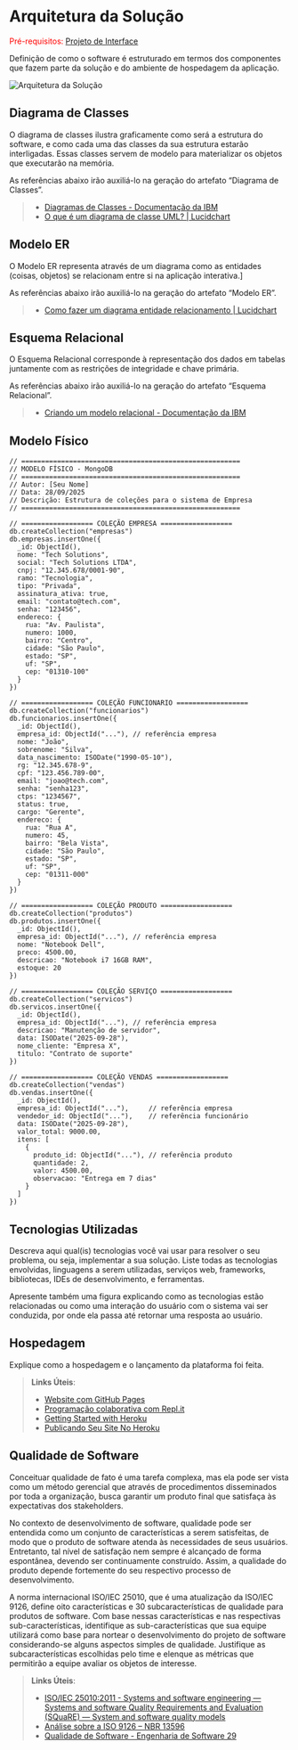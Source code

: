 # Arquitetura da Solução

<span style="color:red">Pré-requisitos: <a href="3-Projeto de Interface.md"> Projeto de Interface</a></span>

Definição de como o software é estruturado em termos dos componentes que fazem parte da solução e do ambiente de hospedagem da aplicação.

![Arquitetura da Solução](img/02-mob-arch.png)

## Diagrama de Classes

O diagrama de classes ilustra graficamente como será a estrutura do software, e como cada uma das classes da sua estrutura estarão interligadas. Essas classes servem de modelo para materializar os objetos que executarão na memória.

As referências abaixo irão auxiliá-lo na geração do artefato “Diagrama de Classes”.

> - [Diagramas de Classes - Documentação da IBM](https://www.ibm.com/docs/pt-br/rational-soft-arch/9.6.1?topic=diagrams-class)
> - [O que é um diagrama de classe UML? | Lucidchart](https://www.lucidchart.com/pages/pt/o-que-e-diagrama-de-classe-uml)

## Modelo ER

O Modelo ER representa através de um diagrama como as entidades (coisas, objetos) se relacionam entre si na aplicação interativa.]

As referências abaixo irão auxiliá-lo na geração do artefato “Modelo ER”.

> - [Como fazer um diagrama entidade relacionamento | Lucidchart](https://www.lucidchart.com/pages/pt/como-fazer-um-diagrama-entidade-relacionamento)

## Esquema Relacional

O Esquema Relacional corresponde à representação dos dados em tabelas juntamente com as restrições de integridade e chave primária.
 
As referências abaixo irão auxiliá-lo na geração do artefato “Esquema Relacional”.

> - [Criando um modelo relacional - Documentação da IBM](https://www.ibm.com/docs/pt-br/cognos-analytics/10.2.2?topic=designer-creating-relational-model)

## Modelo Físico

```
// =======================================================
// MODELO FÍSICO - MongoDB
// =======================================================
// Autor: [Seu Nome]
// Data: 28/09/2025
// Descrição: Estrutura de coleções para o sistema de Empresa
// =======================================================

// ================== COLEÇÃO EMPRESA ==================
db.createCollection("empresas")
db.empresas.insertOne({
  _id: ObjectId(),
  nome: "Tech Solutions",
  social: "Tech Solutions LTDA",
  cnpj: "12.345.678/0001-90",
  ramo: "Tecnologia",
  tipo: "Privada",
  assinatura_ativa: true,
  email: "contato@tech.com",
  senha: "123456",
  endereco: {
    rua: "Av. Paulista",
    numero: 1000,
    bairro: "Centro",
    cidade: "São Paulo",
    estado: "SP",
    uf: "SP",
    cep: "01310-100"
  }
})

// ================== COLEÇÃO FUNCIONARIO ==================
db.createCollection("funcionarios")
db.funcionarios.insertOne({
  _id: ObjectId(),
  empresa_id: ObjectId("..."), // referência empresa
  nome: "João",
  sobrenome: "Silva",
  data_nascimento: ISODate("1990-05-10"),
  rg: "12.345.678-9",
  cpf: "123.456.789-00",
  email: "joao@tech.com",
  senha: "senha123",
  ctps: "1234567",
  status: true,
  cargo: "Gerente",
  endereco: {
    rua: "Rua A",
    numero: 45,
    bairro: "Bela Vista",
    cidade: "São Paulo",
    estado: "SP",
    uf: "SP",
    cep: "01311-000"
  }
})

// ================== COLEÇÃO PRODUTO ==================
db.createCollection("produtos")
db.produtos.insertOne({
  _id: ObjectId(),
  empresa_id: ObjectId("..."), // referência empresa
  nome: "Notebook Dell",
  preco: 4500.00,
  descricao: "Notebook i7 16GB RAM",
  estoque: 20
})

// ================== COLEÇÃO SERVIÇO ==================
db.createCollection("servicos")
db.servicos.insertOne({
  _id: ObjectId(),
  empresa_id: ObjectId("..."), // referência empresa
  descricao: "Manutenção de servidor",
  data: ISODate("2025-09-28"),
  nome_cliente: "Empresa X",
  titulo: "Contrato de suporte"
})

// ================== COLEÇÃO VENDAS ==================
db.createCollection("vendas")
db.vendas.insertOne({
  _id: ObjectId(),
  empresa_id: ObjectId("..."),     // referência empresa
  vendedor_id: ObjectId("..."),    // referência funcionário
  data: ISODate("2025-09-28"),
  valor_total: 9000.00,
  itens: [
    {
      produto_id: ObjectId("..."), // referência produto
      quantidade: 2,
      valor: 4500.00,
      observacao: "Entrega em 7 dias"
    }
  ]
})
```
## Tecnologias Utilizadas

Descreva aqui qual(is) tecnologias você vai usar para resolver o seu problema, ou seja, implementar a sua solução. Liste todas as tecnologias envolvidas, linguagens a serem utilizadas, serviços web, frameworks, bibliotecas, IDEs de desenvolvimento, e ferramentas.

Apresente também uma figura explicando como as tecnologias estão relacionadas ou como uma interação do usuário com o sistema vai ser conduzida, por onde ela passa até retornar uma resposta ao usuário.

## Hospedagem

Explique como a hospedagem e o lançamento da plataforma foi feita.

> **Links Úteis**:
>
> - [Website com GitHub Pages](https://pages.github.com/)
> - [Programação colaborativa com Repl.it](https://repl.it/)
> - [Getting Started with Heroku](https://devcenter.heroku.com/start)
> - [Publicando Seu Site No Heroku](http://pythonclub.com.br/publicando-seu-hello-world-no-heroku.html)

## Qualidade de Software

Conceituar qualidade de fato é uma tarefa complexa, mas ela pode ser vista como um método gerencial que através de procedimentos disseminados por toda a organização, busca garantir um produto final que satisfaça às expectativas dos stakeholders.

No contexto de desenvolvimento de software, qualidade pode ser entendida como um conjunto de características a serem satisfeitas, de modo que o produto de software atenda às necessidades de seus usuários. Entretanto, tal nível de satisfação nem sempre é alcançado de forma espontânea, devendo ser continuamente construído. Assim, a qualidade do produto depende fortemente do seu respectivo processo de desenvolvimento.

A norma internacional ISO/IEC 25010, que é uma atualização da ISO/IEC 9126, define oito características e 30 subcaracterísticas de qualidade para produtos de software.
Com base nessas características e nas respectivas sub-características, identifique as sub-características que sua equipe utilizará como base para nortear o desenvolvimento do projeto de software considerando-se alguns aspectos simples de qualidade. Justifique as subcaracterísticas escolhidas pelo time e elenque as métricas que permitirão a equipe avaliar os objetos de interesse.

> **Links Úteis**:
>
> - [ISO/IEC 25010:2011 - Systems and software engineering — Systems and software Quality Requirements and Evaluation (SQuaRE) — System and software quality models](https://www.iso.org/standard/35733.html/)
> - [Análise sobre a ISO 9126 – NBR 13596](https://www.tiespecialistas.com.br/analise-sobre-iso-9126-nbr-13596/)
> - [Qualidade de Software - Engenharia de Software 29](https://www.devmedia.com.br/qualidade-de-software-engenharia-de-software-29/18209/)
